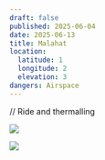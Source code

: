 ```yaml
---
draft: false
published: 2025-06-04
date: 2025-06-13
title: Malahat
location:
  latitude: 1
  longitude: 2
  elevation: 3
dangers: Airspace
---
```

// Ride and thermalling

![](_contnet/images/Screenshot%202025-03-13%20121351.png)

![](/images/Screenshot%202025-03-13%20121351.png)